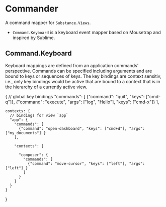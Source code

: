 Commander
========

A command mapper for `Substance.Views`.

- `Command.Keyboard` is a keyboard event mapper based on Mousetrap and inspired by Sublime.


## Command.Keyboard


Keyboard mappings are defined from an application commands' perspective.
Commands can be specified including arguments and are bound to keys or sequences of keys.
The key bindings are context sensitiv, i.e., only key bindings would be active that are bound
to a context that is in the hierarchy of a currently active view.

  {
    // global key bindings
    "commands": [
      {"command": "quit", "keys": ["cmd-q"]},
      {"command": "execute", "args": ["log", "Hello"], "keys": ["cmd-x"]}
    ],

    contexts: {
      // bindings for view `app`
      "app": {
        "commands": [
          {"command": "open-dashboard", "keys": ["cmd+d"], "args": ["my_documents"] }
        ],

        "contexts": {

          "composer": {
            "commands": [
              {"command": "move-cursor", "keys": ["left"], "args": ["left"] }
            ]
          }
        }
      }
    }
  }
